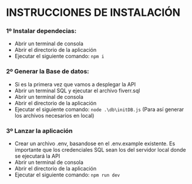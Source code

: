 # INSTRUCCIONES DE INSTALACIÓN

### 1º Instalar dependecias:
* Abrir un terminal de consola
* Abrir el directorio de la aplicación
* Ejecutar el siguiente comando: `npm i`

### 2º Generar la Base de datos:
* Si es la primera vez que vamos a desplegar la API
* Abrir un terminal SQL y ejecutar el archivo fiverr.sql
* Abrir un terminal de consola
* Abrir el directorio de la aplicación
* Ejecutar el siguiente comando: `node .\db\initDB.js` (Para así generar los archivos necesarios en local)

### 3º Lanzar la aplicación
* Crear un archivo .env, basandose en el .env.example existente. Es importante que los credenciales SQL sean los del servidor local donde se ejecutará la API
* Abrir un terminal de consola
* Abrir el directorio de la aplicación
* Ejecutar el siguiente comando: `npm run dev`